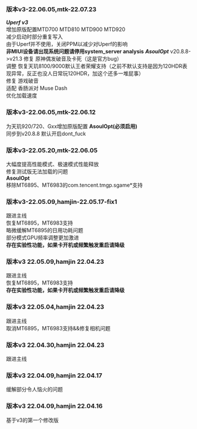 ### 版本v3-22.06.05,mtk-22.07.23   
***Uperf v3***   
增加原版配置MTD700 MTD810 MTD900 MTD920   
减少启动时部分重复写入  
由于Uperf并不使用，关闭PPM以减少对Uperf的影响  
 **非MIUI设备请出现系统问题请停用system_server analysis** 
***AsoulOpt*** v20.8.8->v21.3
修复 原神偶发破音及卡死（这是官方bug）  
调整 恢复天玑8100/9000默认王者荣耀支持（之前不默认支持是因为120HDR表现异常，反正也没人日常玩120HDR，加这个还多一堆屁事）   
修复 游戏破音   
适配 香肠派对 Muse Dash   
优化加载速度   
### 版本v3-22.06.05,mtk-22.06.12   
为天玑920/720、Gxx增加原版配置
**AsoulOpt(必须启用)**  
同步到v20.8.8
默认开启dont_fuck

### 版本v3-22.05.20,mtk-22.06.05
大幅度提高性能模式、极速模式性能释放  
修复测试版无法加载的问题  
**AsoulOpt**  
移除MT6895、MT6983的com.tencent.tmgp.sgame*支持  

### 版本v3-22.05.09,hamjin-22.05.17-fix1   
跟进主线   
恢复MT6895，MT6983支持  
略微缓解MT6895的日用功耗问题  
部分模式GPU频率调整更加激进  
**存在实验性功能，如果卡开机或频繁触发重启请降级**     

### 版本v3 22.05.09,hamjin 22.04.23   
跟进主线   
恢复MT6895，MT6983支持  
**存在实验性功能，如果卡开机或频繁触发重启请降级**     

### 版本v3 22.05.04,hamjin 22.04.23   
跟进主线   
取消MT6895，MT6983支持&&修复相机问题    
  
### 版本v3 22.04.30,hamjin 22.04.23   
跟进主线       

### 版本v3 22.04.09,hamjin 22.04.17  
缓解部分令人恼火的问题      

### 版本v3 22.04.09,hamjin 22.04.16  
基于v3的第一个修改版    